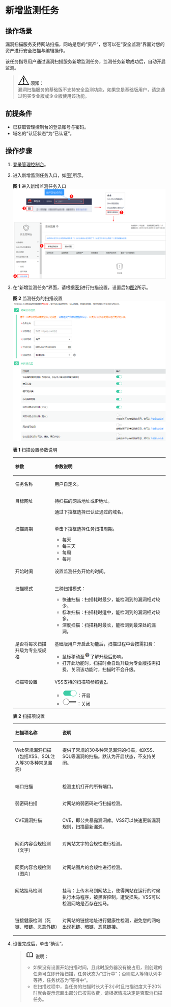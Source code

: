 # 新增监测任务<a name="vss_01_0077"></a>

## 操作场景<a name="section16327134614463"></a>

漏洞扫描服务支持网站扫描，网站是您的“资产“，您可以在“安全监测“界面对您的资产进行安全扫描与编辑操作。

该任务指导用户通过漏洞扫描服务新增监测任务，监测任务新增成功后，自动开启监测。

>![](public_sys-resources/icon-notice.gif) **须知：**   
>漏洞扫描服务的基础版不支持安全监测功能，如果您是基础版用户，请您通过购买专业版或企业版使用该功能。  

## 前提条件<a name="section98086323216"></a>

-   已获取管理控制台的登录账号与密码。
-   域名的“认证状态“为“已认证“。

## 操作步骤<a name="section92527214249"></a>

1.  [登录管理控制台](https://console.huaweicloud.com/)。
2.  进入新增监测任务入口，如[图1](#fig1578442912552)所示。

    **图 1**  进入新增监测任务入口<a name="fig1578442912552"></a>  
    ![](figures/进入新增监测任务入口.png "进入新增监测任务入口")

3.  在“新增监测任务“界面，请根据[表1](#table13105205413919)进行扫描设置，设置后如[图2](#fig5927172481519)所示。

    **图 2**  监测任务的扫描设置<a name="fig5927172481519"></a>  
    ![](figures/监测任务的扫描设置.png "监测任务的扫描设置")

    **表 1**  扫描设置参数说明

    <a name="table13105205413919"></a>
    <table><thead align="left"><tr id="row1610517541494"><th class="cellrowborder" valign="top" width="25.840000000000003%" id="mcps1.2.3.1.1"><p id="p7105254094"><a name="p7105254094"></a><a name="p7105254094"></a>参数</p>
    </th>
    <th class="cellrowborder" valign="top" width="74.16%" id="mcps1.2.3.1.2"><p id="p210511545911"><a name="p210511545911"></a><a name="p210511545911"></a>参数说明</p>
    </th>
    </tr>
    </thead>
    <tbody><tr id="row51054541898"><td class="cellrowborder" valign="top" width="25.840000000000003%" headers="mcps1.2.3.1.1 "><p id="p6105155411917"><a name="p6105155411917"></a><a name="p6105155411917"></a>任务名称</p>
    </td>
    <td class="cellrowborder" valign="top" width="74.16%" headers="mcps1.2.3.1.2 "><p id="p51051854094"><a name="p51051854094"></a><a name="p51051854094"></a>用户自定义。</p>
    </td>
    </tr>
    <tr id="row1110517542911"><td class="cellrowborder" valign="top" width="25.840000000000003%" headers="mcps1.2.3.1.1 "><p id="p18105195417914"><a name="p18105195417914"></a><a name="p18105195417914"></a>目标网址</p>
    </td>
    <td class="cellrowborder" valign="top" width="74.16%" headers="mcps1.2.3.1.2 "><p id="p810515549916"><a name="p810515549916"></a><a name="p810515549916"></a>待扫描的网站地址或IP地址。</p>
    <p id="p121051754999"><a name="p121051754999"></a><a name="p121051754999"></a>通过下拉框选择已认证通过的域名。</p>
    </td>
    </tr>
    <tr id="row51055543919"><td class="cellrowborder" valign="top" width="25.840000000000003%" headers="mcps1.2.3.1.1 "><p id="p18105105419914"><a name="p18105105419914"></a><a name="p18105105419914"></a>扫描周期</p>
    </td>
    <td class="cellrowborder" valign="top" width="74.16%" headers="mcps1.2.3.1.2 "><p id="p131051154594"><a name="p131051154594"></a><a name="p131051154594"></a>单击下拉框选择任务扫描周期。</p>
    <a name="ul1421563810517"></a><a name="ul1421563810517"></a><ul id="ul1421563810517"><li>每天</li><li>每三天</li><li>每周</li><li>每月</li></ul>
    </td>
    </tr>
    <tr id="row1310515548919"><td class="cellrowborder" valign="top" width="25.840000000000003%" headers="mcps1.2.3.1.1 "><p id="p31051541892"><a name="p31051541892"></a><a name="p31051541892"></a>开始时间</p>
    </td>
    <td class="cellrowborder" valign="top" width="74.16%" headers="mcps1.2.3.1.2 "><p id="p1931485911589"><a name="p1931485911589"></a><a name="p1931485911589"></a>设置监测任务开始的时间。</p>
    </td>
    </tr>
    <tr id="row19928103045314"><td class="cellrowborder" valign="top" width="25.840000000000003%" headers="mcps1.2.3.1.1 "><p id="p19281830205312"><a name="p19281830205312"></a><a name="p19281830205312"></a>扫描模式</p>
    </td>
    <td class="cellrowborder" valign="top" width="74.16%" headers="mcps1.2.3.1.2 "><p id="p10153124114537"><a name="p10153124114537"></a><a name="p10153124114537"></a>三种扫描模式：</p>
    <a name="ul723114126541"></a><a name="ul723114126541"></a><ul id="ul723114126541"><li>快速扫描：扫描耗时最少，能检测到的漏洞相对较少。</li><li>标准扫描：扫描耗时适中，能检测到的漏洞相对较多。</li><li>深度扫描：扫描耗时最长，能检测到最深处的漏洞。</li></ul>
    </td>
    </tr>
    <tr id="row101058544913"><td class="cellrowborder" valign="top" width="25.840000000000003%" headers="mcps1.2.3.1.1 "><p id="p11052542910"><a name="p11052542910"></a><a name="p11052542910"></a>是否将每次扫描升级为专业版规格</p>
    </td>
    <td class="cellrowborder" valign="top" width="74.16%" headers="mcps1.2.3.1.2 "><p id="p2105165417914"><a name="p2105165417914"></a><a name="p2105165417914"></a>基础版用户开启此功能后，扫描过程中会按需扣费：</p>
    <a name="ul1310575413919"></a><a name="ul1310575413919"></a><ul id="ul1310575413919"><li>鼠标移动至<a name="vss_01_0067_image1809164811913"></a><a name="vss_01_0067_image1809164811913"></a><span><img id="vss_01_0067_image1809164811913" src="figures/icon-help.png"></span>了解升级后影响。</li><li>打开此功能时，扫描时会自动升级为专业版按需扣费，关闭该功能时，扫描时不会升级。</li></ul>
    </td>
    </tr>
    <tr id="row497202419558"><td class="cellrowborder" valign="top" width="25.840000000000003%" headers="mcps1.2.3.1.1 "><p id="p139741524105512"><a name="p139741524105512"></a><a name="p139741524105512"></a>扫描项设置</p>
    </td>
    <td class="cellrowborder" valign="top" width="74.16%" headers="mcps1.2.3.1.2 "><p id="p1197442410553"><a name="p1197442410553"></a><a name="p1197442410553"></a>VSS支持的扫描项参照<a href="#table832472816452">表2</a>。</p>
    <a name="ul36654551411"></a><a name="ul36654551411"></a><ul id="ul36654551411"><li><a name="image179251632163312"></a><a name="image179251632163312"></a><span><img id="image179251632163312" src="figures/icon-open.png"></span>：开启</li><li><a name="image96443443416"></a><a name="image96443443416"></a><span><img id="image96443443416" src="figures/icon-close.png"></span>：关闭</li></ul>
    </td>
    </tr>
    </tbody>
    </table>

    **表 2**  扫描项设置

    <a name="table832472816452"></a>
    <table><thead align="left"><tr id="vss_01_0067_row163261428164510"><th class="cellrowborder" valign="top" width="30.9%" id="mcps1.2.3.1.1"><p id="vss_01_0067_p1532642814454"><a name="vss_01_0067_p1532642814454"></a><a name="vss_01_0067_p1532642814454"></a>扫描项名称</p>
    </th>
    <th class="cellrowborder" valign="top" width="69.1%" id="mcps1.2.3.1.2"><p id="vss_01_0067_p3326182816459"><a name="vss_01_0067_p3326182816459"></a><a name="vss_01_0067_p3326182816459"></a>说明</p>
    </th>
    </tr>
    </thead>
    <tbody><tr id="vss_01_0067_row10326102814457"><td class="cellrowborder" valign="top" width="30.9%" headers="mcps1.2.3.1.1 "><p id="vss_01_0067_p1432602844519"><a name="vss_01_0067_p1432602844519"></a><a name="vss_01_0067_p1432602844519"></a>Web常规漏洞扫描（包括XSS、SQL注入等30多种常见漏洞）</p>
    </td>
    <td class="cellrowborder" valign="top" width="69.1%" headers="mcps1.2.3.1.2 "><p id="vss_01_0067_p232613286455"><a name="vss_01_0067_p232613286455"></a><a name="vss_01_0067_p232613286455"></a>提供了常规的30多种常见漏洞的扫描，如XSS、SQL等漏洞的扫描。默认为开启状态，不支持关闭。</p>
    </td>
    </tr>
    <tr id="vss_01_0067_row43261028164520"><td class="cellrowborder" valign="top" width="30.9%" headers="mcps1.2.3.1.1 "><p id="vss_01_0067_p1032672854510"><a name="vss_01_0067_p1032672854510"></a><a name="vss_01_0067_p1032672854510"></a>端口扫描</p>
    </td>
    <td class="cellrowborder" valign="top" width="69.1%" headers="mcps1.2.3.1.2 "><p id="vss_01_0067_p15326182819457"><a name="vss_01_0067_p15326182819457"></a><a name="vss_01_0067_p15326182819457"></a>检测主机打开的所有端口。</p>
    </td>
    </tr>
    <tr id="vss_01_0067_row17326428134515"><td class="cellrowborder" valign="top" width="30.9%" headers="mcps1.2.3.1.1 "><p id="vss_01_0067_p1732652820457"><a name="vss_01_0067_p1732652820457"></a><a name="vss_01_0067_p1732652820457"></a>弱密码扫描</p>
    </td>
    <td class="cellrowborder" valign="top" width="69.1%" headers="mcps1.2.3.1.2 "><p id="vss_01_0067_p832652894516"><a name="vss_01_0067_p832652894516"></a><a name="vss_01_0067_p832652894516"></a>对网站的弱密码进行扫描检测。</p>
    </td>
    </tr>
    <tr id="vss_01_0067_row16326122844510"><td class="cellrowborder" valign="top" width="30.9%" headers="mcps1.2.3.1.1 "><p id="vss_01_0067_p432615285451"><a name="vss_01_0067_p432615285451"></a><a name="vss_01_0067_p432615285451"></a>CVE漏洞扫描</p>
    </td>
    <td class="cellrowborder" valign="top" width="69.1%" headers="mcps1.2.3.1.2 "><p id="vss_01_0067_p1232662844519"><a name="vss_01_0067_p1232662844519"></a><a name="vss_01_0067_p1232662844519"></a>CVE，即公共暴露漏洞库。VSS可以快速更新漏洞规则，扫描最新漏洞。</p>
    </td>
    </tr>
    <tr id="vss_01_0067_row63261128104515"><td class="cellrowborder" valign="top" width="30.9%" headers="mcps1.2.3.1.1 "><p id="vss_01_0067_p14326728134510"><a name="vss_01_0067_p14326728134510"></a><a name="vss_01_0067_p14326728134510"></a>网页内容合规检测（文字）</p>
    </td>
    <td class="cellrowborder" valign="top" width="69.1%" headers="mcps1.2.3.1.2 "><p id="vss_01_0067_p9326172818457"><a name="vss_01_0067_p9326172818457"></a><a name="vss_01_0067_p9326172818457"></a>对网站文字的合规性进行检测。</p>
    </td>
    </tr>
    <tr id="vss_01_0067_row73261228194515"><td class="cellrowborder" valign="top" width="30.9%" headers="mcps1.2.3.1.1 "><p id="vss_01_0067_p332662874518"><a name="vss_01_0067_p332662874518"></a><a name="vss_01_0067_p332662874518"></a>网页内容合规检测（图片）</p>
    </td>
    <td class="cellrowborder" valign="top" width="69.1%" headers="mcps1.2.3.1.2 "><p id="vss_01_0067_p632632844511"><a name="vss_01_0067_p632632844511"></a><a name="vss_01_0067_p632632844511"></a>对网站图片的合规性进行检测。</p>
    </td>
    </tr>
    <tr id="vss_01_0067_row528481235011"><td class="cellrowborder" valign="top" width="30.9%" headers="mcps1.2.3.1.1 "><p id="vss_01_0067_p328511127504"><a name="vss_01_0067_p328511127504"></a><a name="vss_01_0067_p328511127504"></a>网站挂马检测</p>
    </td>
    <td class="cellrowborder" valign="top" width="69.1%" headers="mcps1.2.3.1.2 "><p id="vss_01_0067_p12286181216509"><a name="vss_01_0067_p12286181216509"></a><a name="vss_01_0067_p12286181216509"></a>挂马：上传木马到网站上，使得网站在运行的时候执行木马程序，被黑客控制，遭受损失。VSS可以检测网站是否存在挂马。</p>
    </td>
    </tr>
    <tr id="vss_01_0067_row652215224509"><td class="cellrowborder" valign="top" width="30.9%" headers="mcps1.2.3.1.1 "><p id="vss_01_0067_p45221522135017"><a name="vss_01_0067_p45221522135017"></a><a name="vss_01_0067_p45221522135017"></a>链接健康检测（死链、暗链、恶意外链）</p>
    </td>
    <td class="cellrowborder" valign="top" width="69.1%" headers="mcps1.2.3.1.2 "><p id="vss_01_0067_p13522922165012"><a name="vss_01_0067_p13522922165012"></a><a name="vss_01_0067_p13522922165012"></a>对网站的链接地址进行健康性检测，避免您的网站出现死链、暗链、恶意链接。</p>
    </td>
    </tr>
    </tbody>
    </table>

4.  设置完成后，单击“确认“。

    >![](public_sys-resources/icon-note.gif) **说明：**   
    >-   如果没有设置开始扫描时间，且此时服务器没有被占用，则创建的任务可立即开始扫描，任务状态为“进行中“；否则进入等待队列中等待，任务状态为“等待中“。  
    >-   在扫描过程中，当任务的扫描时长大于2小时且扫描进度大于20%时就会提示您超出部分已按需收费，请根据情况决定是否取消扫描任务。  


